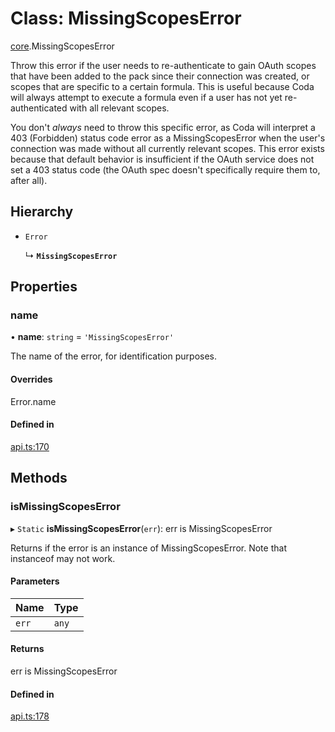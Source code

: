 # Class: MissingScopesError

[core](../modules/core.md).MissingScopesError

Throw this error if the user needs to re-authenticate to gain OAuth scopes that have been added
to the pack since their connection was created, or scopes that are specific to a certain formula.
This is useful because Coda will always attempt to execute a formula even if a user has not yet
re-authenticated with all relevant scopes.

You don't *always* need to throw this specific error, as Coda will interpret a 403 (Forbidden)
status code error as a MissingScopesError when the user's connection was made without all
currently relevant scopes. This error exists because that default behavior is insufficient if
the OAuth service does not set a 403 status code (the OAuth spec doesn't specifically require
them to, after all).

## Hierarchy

- `Error`

  ↳ **`MissingScopesError`**

## Properties

### name

• **name**: `string` = `'MissingScopesError'`

The name of the error, for identification purposes.

#### Overrides

Error.name

#### Defined in

[api.ts:170](https://github.com/coda/packs-sdk/blob/main/api.ts#L170)

## Methods

### isMissingScopesError

▸ `Static` **isMissingScopesError**(`err`): err is MissingScopesError

Returns if the error is an instance of MissingScopesError. Note that instanceof may not work.

#### Parameters

| Name | Type |
| :------ | :------ |
| `err` | `any` |

#### Returns

err is MissingScopesError

#### Defined in

[api.ts:178](https://github.com/coda/packs-sdk/blob/main/api.ts#L178)
